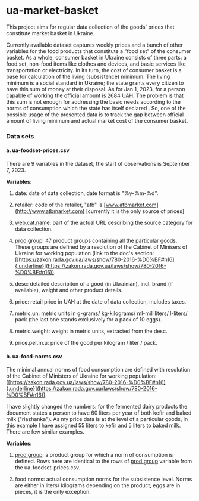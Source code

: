 # ua-market-basket

This project aims for regular data collection of the goods\' prices that constitute market basket in Ukraine.

Currently available dataset captures weekly prices and a bunch of other variables for the food products that constitute a \"food set\" of the consumer basket. As a whole, consumer basket in Ukraine consists of three parts: a food set, non-food items like clothes and devices, and basic services like transportation or electricity. In its turn, the cost of consumer basket is a base for calculation of the living (subsistence) minimum. The living minimum is a social standard in Ukraine; the state grants every citizen to have this sum of money at their disposal. As for Jan 1, 2023, for a person capable of working the official amount is 2684 UAH. The problem is that this sum is not enough for addressing the basic needs according to the norms of consumption which the state has itself declared . So, one of the possible usage of the presented data is to track the gap between official amount of living minimum and actual market cost of the consumer basket.

### Data sets

#### a. ua-foodset-prices.csv

There are 9 variables in the dataset, the start of observations is September 7, 2023.

**Variables**:

1.  date: date of data collection, date format is \"%y-%m-%d\".

2.  retailer: code of the retailer, \"atb\" is [www.atbmarket.com](http://www.atbmarket.com) [currently it is the only source of prices]

3.  [web.cat.name](http://web.cat.name): part of the actual URL describing the source category for data collection.

4.  [prod.group](http://prod.group): 47 product groups containing all the particular goods. These groups are defined by a resolution of the Cabinet of Minisers of Ukraine for working population (link to the doc\'s section: [[https://zakon.rada.gov.ua/laws/show/780-2016-%D0%BF#n16]{.underline}](https://zakon.rada.gov.ua/laws/show/780-2016-%D0%BF#n16)).

5.  desc: detailed descripiton of a good (in Ukrainian), incl. brand (if available), weight and other product details.

6.  price: retail price in UAH at the date of data collection, includes taxes.

7.  metric.un: metric units in g-grams/ kg-kilograms/ ml-milliliters/ l-liters/ pack (the last one stands exclusively for a pack of 10 eggs).

8.  metric.weight: weight in metric units, extracted from the desc.

9.  price.per.m.u: price of the good per kilogram / liter / pack.

#### b. ua-food-norms.csv

The minimal annual norms of food consumption are defined with resolution of the Cabinet of Ministers of Ukraine for working population: [[https://zakon.rada.gov.ua/laws/show/780-2016-%D0%BF#n16]{.underline}](https://zakon.rada.gov.ua/laws/show/780-2016-%D0%BF#n16)).

I have slightly changed the numbers: for the fermented dairy products the document states a person to have 60 liters per year of both kefir and baked milk (\"riazhanka\"). As my price data is at the level of a particular goods, in this example I have assigned 55 liters to kefir and 5 liters to baked milk. There are few similar examples.

**Variables:**

1.  [prod.group](http://prod.group): a product group for which a norm of consumption is defined. Rows here are identical to the rows of [prod.group](http://prod.group) variable from the ua-foodset-prices.csv.

2.  food.norms: actual consumption norms for the subsistence level. Norms are either in liters/ kilograms depending on the product; eggs are in pieces, it is the only exception.
